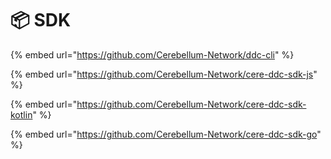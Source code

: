# 📦 SDK

{% embed url="https://github.com/Cerebellum-Network/ddc-cli" %}

{% embed url="https://github.com/Cerebellum-Network/cere-ddc-sdk-js" %}

{% embed url="https://github.com/Cerebellum-Network/cere-ddc-sdk-kotlin" %}

{% embed url="https://github.com/Cerebellum-Network/cere-ddc-sdk-go" %}
